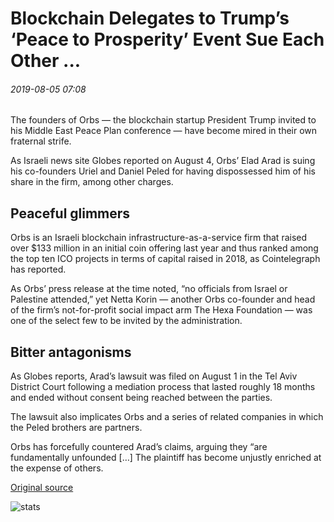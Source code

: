 # Blockchain Delegates to Trump’s ‘Peace to Prosperity’ Event Sue Each Other ...

###### 2019-08-05 07:08

The founders of Orbs — the blockchain startup President Trump invited to his Middle East Peace Plan conference — have become mired in their own fraternal strife.

As Israeli news site Globes reported on August 4, Orbs’ Elad Arad is suing his co-founders Uriel and Daniel Peled for having dispossessed him of his share in the firm, among other charges.

## Peaceful glimmers

Orbs is an Israeli blockchain infrastructure-as-a-service firm that raised over $133 million in an initial coin offering last year and thus ranked among the top ten ICO projects in terms of capital raised in 2018, as Cointelegraph has reported.

As Orbs’ press release at the time noted, “no officials from Israel or Palestine attended,” yet Netta Korin — another Orbs co-founder and head of the firm’s not-for-profit social impact arm The Hexa Foundation — was one of the select few to be invited by the administration.

## Bitter antagonisms 

As Globes reports, Arad’s lawsuit was filed on August 1 in the Tel Aviv District Court following a mediation process that lasted roughly 18 months and ended without consent being reached between the parties.

The lawsuit also implicates Orbs and a series of related companies in which the Peled brothers are partners.

Orbs has forcefully countered Arad’s claims, arguing they “are fundamentally unfounded \[…\] The plaintiff has become unjustly enriched at the expense of others.

[Original source](https://cointelegraph.com/news/blockchain-delegates-to-trumps-peace-to-prosperity-event-sue-each-other)

![stats](https://c.statcounter.com/11760860/0/a89fa40b/1/ "stats")